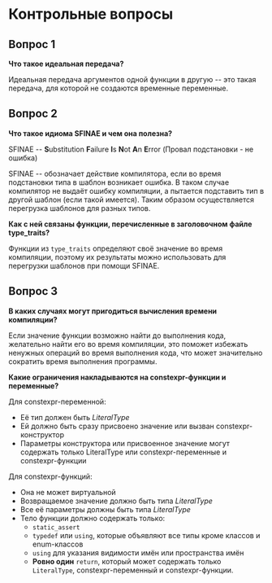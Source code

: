 # Контрольные вопросы

## Вопрос 1

**Что такое идеальная передача?**

Идеальная передача аргументов одной функции в другую -- это такая передача, для которой не создаются временные
переменные.

## Вопрос 2

**Что такое идиома SFINAE и чем она полезна?**

SFINAE -- **S**ubstitution **F**ailure **I**s **N**ot **A**n **E**rror (Провал подстановки - не ошибка)

SFINAE -- обозначает действие компилятора, если во время подстановки типа в шаблон возникает ошибка. В таком случае
компилятор не выдаёт ошибку компиляции, а пытается подставить тип в другой шаблон (если такой имеется). Таким образом
осуществляется перегрузка шаблонов для разных типов.

**Как с ней связаны функции, перечисленные в заголовочном файле type_traits?**

Функции из `type_traits` определяют своё значение во время компиляции, поэтому их результаты можно использовать для
перегрузки шаблонов при помощи SFINAE.

## Вопрос 3

**В каких случаях могут пригодиться вычисления времени компиляции?**

Если значение функции возможно найти до выполнения кода, желательно найти его во время компиляции, это поможет избежать
ненужных операций во время выполнения кода, что может значительно сократить время выполнения программы.

**Какие ограничения накладываются на constexpr-функции и переменные?**

Для constexpr-переменной:

- Её тип должен быть _LiteralType_
- Ей должно быть сразу присвоено значение или вызван constexpr-конструктор
- Параметры конструктора или присвоенное значение могут содержать только LiteralType или constexpr-переменные и
  constexpr-функции

Для constexpr-функций:

- Она не может виртуальной
- Возвращаемое значение должно быть типа _LiteralType_
- Все её параметры должны быть типа _LiteralType_
- Тело функции должно содержать только:
    - `static_assert`
    - `typedef` или `using`, которые объявляют все типы кроме классов и enum-классов
    - `using` для указания видимости имён или пространства имён
    - **Ровно один** `return`, который может содержать только `LiteralType`, constexpr-переменный и constexpr-функции.







